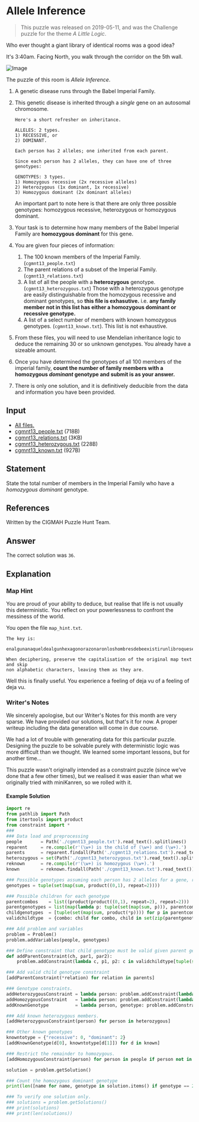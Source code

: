 

# Allele Inference

> This puzzle was released on 2019-05-11, and was the Challenge puzzle for the theme *A Little Logic*.

Who ever thought a giant library of identical rooms was a good idea?

It's 3:40am. Facing North, you walk through the corridor on the 5th wall.

![Image](https://i.imgur.com/BoYYqxg.gif)

The puzzle of this room is *Allele Inference*.

1. A genetic disease runs through the Babel Imperial Family.
2. This genetic disease is inherited through a *single* gene on an autosomal
   chromosome.


   ``` text
   Here's a short refresher on inheritance.

   ALLELES: 2 types.
   1) RECESSIVE, or
   2) DOMINANT.

   Each person has 2 alleles; one inherited from each parent.

   Since each person has 2 alleles, they can have one of three genotypes:

   GENOTYPES: 3 types.
   1) Homozygous recessive (2x recessive alleles)
   2) Heterozygous (1x dominant, 1x recessive)
   3) Homozygous dominant (2x dominant alleles)
   ```

   An important part to note here is that there are only three possible genotypes:
   homozygous recessive, heterozygous or homozygous dominant.

3. Your task is to determine how many members of the Babel Imperial Family are
    **homozygous dominant** for this gene.

4. You are given four pieces of information:
    1. The 100 known members of the Imperial Family. (`cgmnt13_people.txt`)
    2. The parent relations of a subset of the Imperial Family.
        (`cgmnt13_relations.txt`)
    3. A list of all the people with a **heterozygous** genotype.
        (`cgmnt13_heterozygous.txt`)
        Those with a heterozygous genotype are easily distinguishable from the
        homozygous recessive and dominant genotypes, so **this file is exhasutive.**
        i.e. **any family member not in this list has either a homozygous dominant
        or recessive genotype.**
    4. A list of a select number of members with known homozygous genotypes.
        (`cgmnt13_known.txt`). This list is not exhaustive.
5. From these files, you will need to use Mendelian inheritance logic to deduce
    the remaining 30 or so unknown genotypes. You already have a sizeable amount.
6. Once you have determined the genotypes of all 100 members of the imperial
    family, **count the number of family members with a homozygous *dominant* genotype
    and submit is as your answer.**
7. There is only one solution, and it is definitively deducible from the data
    and information you have been provided.

## Input

- [All files.](https://drive.google.com/drive/folders/17BHi9E84w3fYcOuHa9t-wVtEKEMK4N2R?usp=sharing)
- [cgmnt13_people.txt](https://drive.google.com/file/d/1XsIDMI2KF2tQquZd5lMy7ivAP_-rqNNo/view?usp=sharing) (718B)
- [cgmnt13_relations.txt](https://drive.google.com/file/d/18K9ugyQpw0z9Nq6i7e_nBvs15DSH3VyF/view?usp=sharing) (3KB)
- [cgmnt13_heterozygous.txt](https://drive.google.com/file/d/1YNVkHvkx4tvspngjKiGtVRiya3GM3uic/view?usp=sharing) (228B)
- [cgmnt13_known.txt](https://drive.google.com/file/d/11ccf7VuUPiLd8fvQ0AsQ9M41b6_94VwH/view?usp=sharing) (927B)

## Statement

State the total number of members in the Imperial Family who have a *homozygous dominant* genotype.


## References

Written by the CIGMAH Puzzle Hunt Team.

## Answer

The correct solution was `36`.

## Explanation

### Map Hint

 You are proud of your ability to deduce, but realise that life is not usually
 this deterministic. You reflect on your powerlessness to confront the messiness
 of the world.

 You open the file `map_hint.txt`.

 ```
 The key is:

 enalgunanaqueldealgunhexagonorazonaronloshombresdebeexistirunlibroquesealacifrayelcompendioperfectodetodoslosdemasalgunbibliotecarioloharecorridoyesanalogoaundios

 When deciphering, preserve the capitalisation of the original map text and skip
 non alphabetic characters, leaving them as they are.

 ```

 Well this is finally useful. You experience a feeling of deja vu of a feeling
 of deja vu.

### Writer's Notes

We sincerely apologise, but our Writer's Notes for this month are very sparse.
We have provided our solutions, but that's it for now. A proper writeup
including the data generation will come in due course.

We had a lot of trouble with generating data for this particular puzzle.
Designing the puzzle to be solvable purely with deterministic logic was more
difficult than we thought. We learned some important lessons, but for another time...

This puzzle wasn't originally intended as a constraint puzzle (since we've done
that a few other times), but we realised it was easier than what we originally
tried with miniKanren, so we rolled with it.

#### Example Solution


```python
import re
from pathlib import Path
from itertools import product
from constraint import *
###
### Data load and preprocessing
people       = Path('./cgmnt13_people.txt').read_text().splitlines()
reparent     = re.compile(r'(\w+) is the child of (\w+) and (\w+).')
parents      = reparent.findall(Path('./cgmnt13_relations.txt').read_text())
heterozygous = set(Path('./cgmnt13_heterozygous.txt').read_text().splitlines())
reknown      = re.compile(r'(\w+) is homozygous (\w+).')
known        = reknown.findall(Path('./cgmnt13_known.txt').read_text())

### Possible genotypes assuming each person has 2 alleles for a gene, represented as number of dominant alleles.
genotypes = tuple(set(map(sum, product((0,1), repeat=2))))

### Possible children for each genotype
parentcombos    = list((product(product((0,1), repeat=2), repeat=2)))
parentgenotypes = list(map(lambda p: tuple(set(map(sum, p))), parentcombos))
childgenotypes  = [tuple(set(map(sum, product(*p)))) for p in parentcombos]
validchildtype  = {combo: child for combo, child in set(zip(parentgenotypes, childgenotypes))}

### Add problem and variables
problem = Problem()
problem.addVariables(people, genotypes)

### Define constraint that child genotype must be valid given parent genotypes
def addParentConstraint(ch, par1, par2):
    problem.addConstraint(lambda c, p1, p2: c in validchildtype[tuple(set((p1,p2)))], (ch, par1, par2))

### Add valid child genotype constraint
[addParentConstraint(*relation) for relation in parents]

### Genotype constraints.
addHeterozygousConstraint = lambda person: problem.addConstraint(lambda p: p == 1, (person,))
addHomozygousConstraint   = lambda person: problem.addConstraint(lambda p: p == 0 or p == 2, (person,))
addKnownGenotype          = lambda person, genotype: problem.addConstraint(lambda p: p == genotype, (person,))

### Add known heterozygous members.
[addHeterozygousConstraint(person) for person in heterozygous]

### Other known genotypes
knowntotype = {"recessive": 0, "dominant": 2}
[addKnownGenotype(d[0], knowntotype[d[1]]) for d in known]

### Restrict the remainder to homozygous.
[addHomozygousConstraint(person) for person in people if person not in heterozygous]

solution = problem.getSolution()

### Count the homozygous dominant genotype
print(len([name for name, genotype in solution.items() if genotype == 2]))

### To verify one solution only.
### solutions = problem.getSolutions()
### print(solutions)
### print(len(solutions))
```

